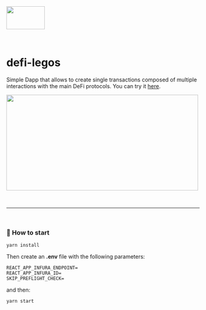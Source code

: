 <img src="https://ipfs.io/ipfs/QmQT42CtiL2PDB2DeVdArG9hwFnJiZwVG6xJSedyY3W1Yd" height="60" width="100">

&nbsp;

# defi-legos

Simple Dapp that allows to create single transactions composed of multiple interactions with the main DeFi protocols. You can try it [here](https://defi-legos.io/).

<img src="https://ipfs.io/ipfs/QmS9w9zFxLetZhHc3vf32trFuWRvWheW83zDtKxTe6J4Ws" height="250" width="500">

&nbsp;

***

&nbsp;

### :rocket: How to start

```
yarn install
```

Then create an __.env__ file with the following parameters:

```
REACT_APP_INFURA_ENDPOINT=
REACT_APP_INFURA_ID=
SKIP_PREFLIGHT_CHECK=
```

and then:

```
yarn start
```